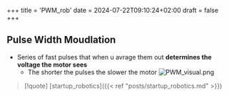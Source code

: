 +++
title = 'PWM_rob'
date = 2024-07-22T09:10:24+02:00
draft = false
+++

## Pulse Width Moudlation 

- Series of fast pulses that when u avrage them out **determines the voltage the motor sees**
	- The shorter the pulses the slower the motor 
 ![PWM_visual.png](/Notes/PWM_visual.png)





>[!quote] [startup_robotics]({{< ref "posts/startup_robotics.md" >}})